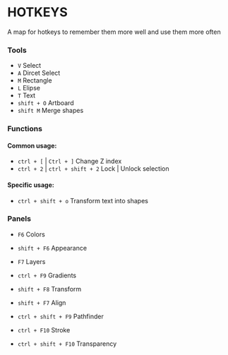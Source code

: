 # HOTKEYS 
  A map for hotkeys to remember them more well and use them more often

### Tools
 - `V` Select
 - `A` Dircet Select
 - `M` Rectangle
 - `L` Elipse
 - `T` Text
 - `shift + O` Artboard
 - `shift M` Merge shapes

### Functions
#### Common usage:
 - `ctrl + [` | `Ctrl + ]` Change Z index
 - `ctrl + 2` | `ctrl + shift + 2` Lock | Unlock selection
#### Specific usage:
 - `ctrl + shift + o` Transform text into shapes 

### Panels
 - `F6` Colors
 - `shift + F6` Appearance
 - `F7` Layers
 - `ctrl + F9` Gradients

 - `shift + F8` Transform
 - `shift + F7` Align
 - `ctrl + shift + F9` Pathfinder
   
 - `ctrl + F10` Stroke
 - `ctrl + shift + F10` Transparency
